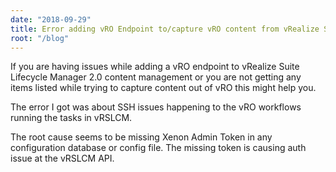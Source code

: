 ```yaml
---
date: "2018-09-29"
title: Error adding vRO Endpoint to/capture vRO content from vRealize Suite Lifecycle Manager 2.0
root: "/blog"
---
```

If you are having issues while adding a vRO endpoint to vRealize Suite Lifecycle Manager 2.0 content management or you are not getting any items listed while trying to capture content out of vRO this might help you.

The error I got was about SSH issues happening to the vRO workflows running the tasks in vRSLCM.

The root cause seems to be missing Xenon Admin Token in any configuration database or config file. The missing token is causing auth issue at the vRSLCM API.
